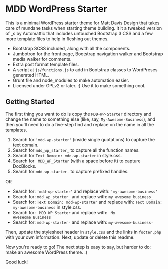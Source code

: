 MDD WordPress Starter
===

This is a minimal WordPress starter theme for Matt Davis Design that takes care of mundane tasks when starting theme building. It it a tweaked version of _s by Automattic that includes untouched Bootstrap 3 CSS and a few more template files to help in fleshing out themes.

* Bootstrap SCSS included, along with all the components.
* Jumbotron for the front page, Bootstrap navigation walker and Bootstrap media walker for comments.
* Extra post format template files.
* A script at `js/functions.js` to add in Bootstrap classes to WordPreses generated HTML.
* Grunt file and node_modules to make automation easier.
* Licensed under GPLv2 or later. :) Use it to make something cool.

Getting Started
---------------

The first thing you want to do is copy the `MDD-WP-Starter` directory and change the name to something else (like, say, `My-Awesome-Business`), and then you'll need to do a five-step find and replace on the name in all the templates.

1. Search for `'mdd-wp-starter'` (inside single quotations) to capture the text domain.
2. Search for `mdd_wp_starter_` to capture all the function names.
3. Search for `Text Domain: mdd-wp-starter` in style.css.
4. Search for <code>&nbsp;MDD_WP_Starter</code> (with a space before it) to capture DocBlocks.
5. Search for `mdd-wp-starter-` to capture prefixed handles.

OR

* Search for: `'mdd-wp-starter'` and replace with: `'my-awesome-business'`
* Search for: `mdd_wp_starter_` and replace with: `my_awesome_business_`
* Search for: `Text Domain: mdd-wp-starter` and replace with: `Text Domain: my-awesome-business` in style.css.
* Search for: <code>&nbsp;MDD_WP_Starter</code> and replace with: <code>&nbsp;My Aweseome Business</code>
* Search for: `mdd-wp-starter-` and replace with: `my-awesome-business-`

Then, update the stylesheet header in `style.css` and the links in `footer.php` with your own information. Next, update or delete this readme.

Now you're ready to go! The next step is easy to say, but harder to do: make an awesome WordPress theme. :)

Good luck!

